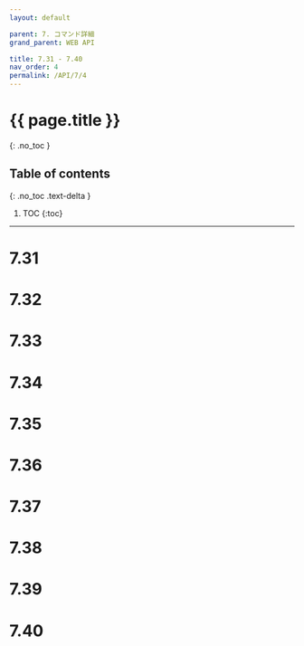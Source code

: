 ```yaml
---
layout: default

parent: 7. コマンド詳細
grand_parent: WEB API

title: 7.31 - 7.40
nav_order: 4
permalink: /API/7/4
---
```


# {{ page.title }}
{: .no_toc }

## Table of contents 
{: .no_toc .text-delta }

1. TOC
{:toc}

---

# 7.31

# 7.32

# 7.33

# 7.34

# 7.35

# 7.36

# 7.37

# 7.38

# 7.39

# 7.40
